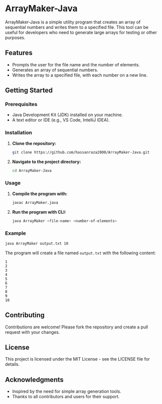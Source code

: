 # ArrayMaker-Java

ArrayMaker-Java is a simple utility program that creates an array of sequential numbers and writes them to a specified file. This tool can be useful for developers who need to generate large arrays for testing or other purposes.

## Features

- Prompts the user for the file name and the number of elements.
- Generates an array of sequential numbers.
- Writes the array to a specified file, with each number on a new line.

## Getting Started

### Prerequisites

- Java Development Kit (JDK) installed on your machine.
- A text editor or IDE (e.g., VS Code, IntelliJ IDEA).

### Installation

1. **Clone the repository:**
   ```sh
   git clone https://github.com/hassanraza2000/ArrayMaker-Java.git
   ```
2. **Navigate to the project directory:**
   ```sh
   cd ArrayMaker-Java
   ```

### Usage

1. **Compile the program with:**
   ```sh
   javac ArrayMaker.java
   ```

2. **Run the program with CLI:**
   ```sh
   java ArrayMaker <file-name> <number-of-elements>
   ```

### Example

```sh
java ArrayMaker output.txt 10
```

The program will create a file named `output.txt` with the following content:
```
1
2
3
4
5
6
7
8
9
10
```

## Contributing

Contributions are welcome! Please fork the repository and create a pull request with your changes.

## License

This project is licensed under the MIT License - see the LICENSE file for details.

## Acknowledgments

- Inspired by the need for simple array generation tools.
- Thanks to all contributors and users for their support.
